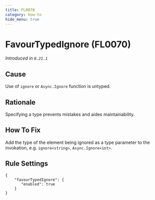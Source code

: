 ```yaml
---
title: FL0070
category: how-to
hide_menu: true
---
```


# FavourTypedIgnore (FL0070)

*Introduced in `0.21.1`*

## Cause

Use of `ignore` or `Async.Ignore` function is untyped.

## Rationale

Specifying a type prevents mistakes and aides maintainability.

## How To Fix

Add the type of the element being ignored as a type parameter to the
invokation, e.g. `ignore<string>`, `Async.Ignore<int>`.

## Rule Settings

    {
        "favourTypedIgnore": {
           "enabled": true
        }
    }
